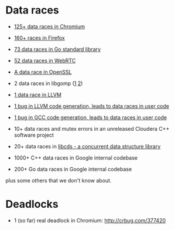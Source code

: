 # Data races
  * [125+ data races in Chromium](https://code.google.com/p/chromium/issues/list?can=1&q=Stability%3DThreadSanitizer++v2+-status%3Dduplicate+%22threadsanitizer+data+race%22&sort=opened+modified&colspec=ID+Pri+M+Iteration+ReleaseBlock+Cr+Status+Owner+Summary+OS+Modified+Opened&x=m&y=releaseblock&cells=tiles)

  * [160+ races in Firefox](https://bugzilla.mozilla.org/show_bug.cgi?id=tsan-maintenance)

  * [73 data races in Go standard library](https://github.com/golang/go/issues?&q=is%3Aissue+label%3ARaceReport)

  * [52 data races in WebRTC](https://code.google.com/p/webrtc/issues/list?can=1&q=tsan+errors)

  * [A data race in OpenSSL](http://marc.info/?l=openssl-cvs&m=134947022905662)

  * 2 data races in libgomp ([1](https://gcc.gnu.org/bugzilla/show_bug.cgi?id=40362) [2](https://gcc.gnu.org/bugzilla/show_bug.cgi?id=59194))

  * [1 data race in LLVM](http://llvm.org/viewvc/llvm-project?view=revision&revision=203138)

  * [1 bug in LLVM code generation, leads to data races in user code](http://llvm.org/bugs/show_bug.cgi?id=13691)

  * [1 bug in GCC code generation, leads to data races in user code](https://gcc.gnu.org/bugzilla/show_bug.cgi?id=48076)

  * 10+ data races and mutex errors in an unreleased Cloudera C++ software project

  * 20+ data races in [libcds - a concurrent data structure library](https://github.com/khizmax/libcds)

  * 1000+ C++ data races in Google internal codebase

  * 200+ Go data races in Google internal codebase

plus some others that we don't know about.

# Deadlocks
  * 1 (so far) real deadlock in Chromium: http://crbug.com/377420